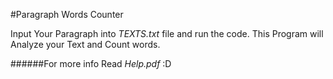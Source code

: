 #Paragraph Words Counter

Input Your Paragraph into *TEXTS.txt* file and run the code.
This Program will Analyze your Text and Count words.

######For more info Read *Help.pdf* :D

